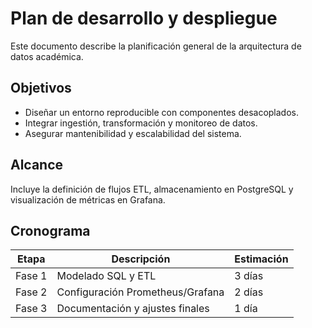 # Plan de desarrollo y despliegue

Este documento describe la planificación general de la arquitectura de datos académica.

## Objetivos
- Diseñar un entorno reproducible con componentes desacoplados.
- Integrar ingestión, transformación y monitoreo de datos.
- Asegurar mantenibilidad y escalabilidad del sistema.

## Alcance
Incluye la definición de flujos ETL, almacenamiento en PostgreSQL y visualización de métricas en Grafana.

## Cronograma
| Etapa | Descripción | Estimación |
|--------|--------------|------------|
| Fase 1 | Modelado SQL y ETL | 3 días |
| Fase 2 | Configuración Prometheus/Grafana | 2 días |
| Fase 3 | Documentación y ajustes finales | 1 día |
